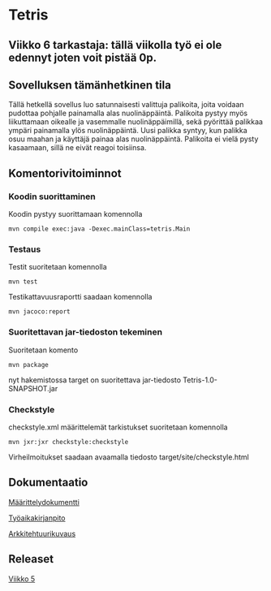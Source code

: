 # Tetris

## Viikko 6 tarkastaja: tällä viikolla työ ei ole edennyt joten voit pistää 0p.

## Sovelluksen tämänhetkinen tila

Tällä hetkellä sovellus luo satunnaisesti valittuja palikoita, joita voidaan pudottaa pohjalle painamalla alas nuolinäppäintä. Palikoita pystyy myös liikuttamaan oikealle ja vasemmalle nuolinäppäimillä, sekä pyörittää palikkaa ympäri painamalla ylös nuolinäppäintä. Uusi palikka syntyy, kun palikka osuu maahan ja käyttäjä painaa alas nuolinäppäintä. Palikoita ei vielä pysty kasaamaan, sillä ne eivät reagoi toisiinsa.

## Komentorivitoiminnot

### Koodin suorittaminen

Koodin pystyy suorittamaan komennolla
```
mvn compile exec:java -Dexec.mainClass=tetris.Main
```

### Testaus

Testit suoritetaan komennolla
```
mvn test
```
Testikattavuusraportti saadaan komennolla
```
mvn jacoco:report
```

### Suoritettavan jar-tiedoston tekeminen

Suoritetaan komento 
```
mvn package
```
nyt hakemistossa target on suoritettava jar-tiedosto Tetris-1.0-SNAPSHOT.jar

### Checkstyle

checkstyle.xml määrittelemät tarkistukset suoritetaan komennolla
```
mvn jxr:jxr checkstyle:checkstyle
```
Virheilmoitukset saadaan avaamalla tiedosto target/site/checkstyle.html

## Dokumentaatio

[Määrittelydokumentti](https://github.com/Jannepen/ot-harjoitustyo/blob/master/dokumentaatio/vaatimusmaarittely.md)

[Työaikakirjanpito](https://github.com/Jannepen/ot-harjoitustyo/blob/master/dokumentaatio/tuntikirjanpito.md)

[Arkkitehtuurikuvaus](https://github.com/Jannepen/ot-harjoitustyo/blob/master/dokumentaatio/arkkitehtuuri.md)

## Releaset

[Viikko 5](https://github.com/Jannepen/ot-harjoitustyo/releases/tag/viikko5)
